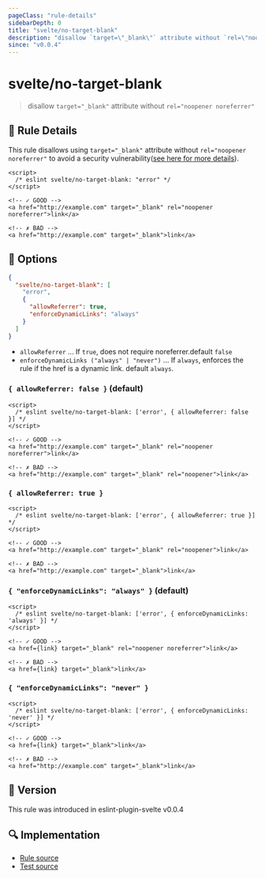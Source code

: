 ```yaml
---
pageClass: "rule-details"
sidebarDepth: 0
title: "svelte/no-target-blank"
description: "disallow `target=\"_blank\"` attribute without `rel=\"noopener noreferrer\"`"
since: "v0.0.4"
---
```


# svelte/no-target-blank

> disallow `target="_blank"` attribute without `rel="noopener noreferrer"`

## :book: Rule Details

This rule disallows using `target="_blank"` attribute without `rel="noopener noreferrer"` to avoid a security vulnerability([see here for more details](https://mathiasbynens.github.io/rel-noopener/)).

<ESLintCodeBlock>

<!--eslint-skip-->

```svelte
<script>
  /* eslint svelte/no-target-blank: "error" */
</script>

<!-- ✓ GOOD -->
<a href="http://example.com" target="_blank" rel="noopener noreferrer">link</a>

<!-- ✗ BAD -->
<a href="http://example.com" target="_blank">link</a>
```

</ESLintCodeBlock>

## :wrench: Options

```json
{
  "svelte/no-target-blank": [
    "error",
    {
      "allowReferrer": true,
      "enforceDynamicLinks": "always"
    }
  ]
}
```

- `allowReferrer` ... If `true`, does not require noreferrer.default `false`
- `enforceDynamicLinks ("always" | "never")` ... If `always`, enforces the rule if the href is a dynamic link. default `always`.

### `{ allowReferrer: false }` (default)

<ESLintCodeBlock>

<!--eslint-skip-->

```svelte
<script>
  /* eslint svelte/no-target-blank: ['error', { allowReferrer: false }] */
</script>

<!-- ✓ GOOD -->
<a href="http://example.com" target="_blank" rel="noopener noreferrer">link</a>

<!-- ✗ BAD -->
<a href="http://example.com" target="_blank" rel="noopener">link</a>
```

</ESLintCodeBlock>

### `{ allowReferrer: true }`

<ESLintCodeBlock>

<!--eslint-skip-->

```svelte
<script>
  /* eslint svelte/no-target-blank: ['error', { allowReferrer: true }] */
</script>

<!-- ✓ GOOD -->
<a href="http://example.com" target="_blank" rel="noopener">link</a>

<!-- ✗ BAD -->
<a href="http://example.com" target="_blank">link</a>
```

</ESLintCodeBlock>

### `{ "enforceDynamicLinks": "always" }` (default)

<ESLintCodeBlock>

<!--eslint-skip-->

```svelte
<script>
  /* eslint svelte/no-target-blank: ['error', { enforceDynamicLinks: 'always' }] */
</script>

<!-- ✓ GOOD -->
<a href={link} target="_blank" rel="noopener noreferrer">link</a>

<!-- ✗ BAD -->
<a href={link} target="_blank">link</a>
```

</ESLintCodeBlock>

### `{ "enforceDynamicLinks": "never" }`

<ESLintCodeBlock>

<!--eslint-skip-->

```svelte
<script>
  /* eslint svelte/no-target-blank: ['error', { enforceDynamicLinks: 'never' }] */
</script>

<!-- ✓ GOOD -->
<a href={link} target="_blank">link</a>

<!-- ✗ BAD -->
<a href="http://example.com" target="_blank">link</a>
```

</ESLintCodeBlock>

## :rocket: Version

This rule was introduced in eslint-plugin-svelte v0.0.4

## :mag: Implementation

- [Rule source](https://github.com/ota-meshi/eslint-plugin-svelte/blob/main/src/rules/no-target-blank.ts)
- [Test source](https://github.com/ota-meshi/eslint-plugin-svelte/blob/main/tests/src/rules/no-target-blank.ts)
